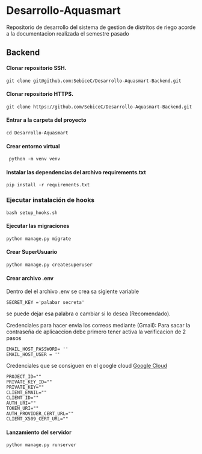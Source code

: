 
# Desarrollo-Aquasmart
Repositorio de desarrollo del sistema de gestion de distritos de riego acorde a la documentacion realizada el semestre pasado
## Backend

#### Clonar repositorio SSH.

    git clone git@github.com:SebiceC/Desarrollo-Aquasmart-Backend.git

#### Clonar repositorio HTTPS.

    git clone https://github.com/SebiceC/Desarrollo-Aquasmart-Backend.git

#### Entrar a la carpeta del proyecto

    cd Desarrollo-Aquasmart

#### Crear entorno virtual

     python -m venv venv

#### Instalar las dependencias del archivo requirements.txt

    pip install -r requirements.txt


### Ejecutar instalación de hooks

    bash setup_hooks.sh


#### Ejecutar las migraciones

    python manage.py migrate

#### Crear SuperUsuario

    python manage.py createsuperuser

#### Crear archivo .env
Dentro del el archivo .env se crea sa sigiente variable

    SECRET_KEY ='palabar secreta'

se puede dejar esa palabra o cambiar si lo desea (Recomendado).

Credenciales para hacer envia los correos mediante (Gmail):
Para sacar la contraseña de aplicaccion debe primero tener activa la verificacion de 2 pasos

    EMAIL_HOST_PASSWORD= ''
    EMAIL_HOST_USER = ''

Credenciales que se consiguen en el google cloud
[Google Cloud](https://console.cloud.google.com/projectselector2/iam-admin/)

    PROJECT_ID=""
    PRIVATE_KEY_ID=""
    PRIVATE_KEY=""
    CLIENT_EMAIL=""
    CLIENT_ID=""
    AUTH_URI=""
    TOKEN_URI=""
    AUTH_PROVIDER_CERT_URL=""
    CLIENT_X509_CERT_URL=""

#### Lanzamiento del servidor

    python manage.py runserver
